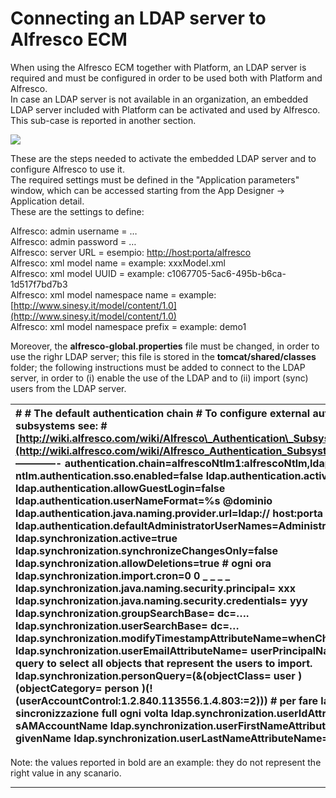 # Connecting an LDAP server to Alfresco ECM

When using the Alfresco ECM together with Platform, an LDAP server is required and must be configured in order to be used both with Platform and Alfresco.  
In case an LDAP server is not available in an organization, an embedded LDAP server included with Platform can be activated and used by Alfresco. This sub-case is reported in another section.

![](http://4wsplatform.org/wp-content/plugins../../uploads/media/identitymanagementusermanual/image12.png)

These are the steps needed to activate the embedded LDAP server and to configure Alfresco to use it.  
The required settings must be defined in the "Application parameters" window, which can be accessed starting from the App Designer -&gt; Application detail.  
These are the settings to define:

Alfresco: admin username = …  
Alfresco: admin password = …  
Alfresco: server URL = esempio: [http://host:porta/alfresco](http://host:porta/alfresco)  
Alfresco: xml model name = example: xxxModel.xml  
Alfresco: xml model UUID = example: c1067705-5ac6-495b-b6ca-1d517f7bd7b3  
Alfresco: xml model namespace name = example: [http://www.sinesy.it/model/content/1.0](http://www.sinesy.it/model/content/1.0)  
Alfresco: xml model namespace prefix = example: demo1

Moreover, the  **alfresco-global.properties**  file must be changed, in order to use the righr LDAP server; this file is stored in the  **tomcat/shared/classes**  folder; the following instructions must be added to connect to the LDAP server, in order to \(i\) enable the use of the LDAP and to \(ii\) import \(sync\) users from the LDAP server.

| \# \# The default authentication chain \# To configure external authentication subsystems see: \# [http://wiki.alfresco.com/wiki/Alfresco\_Authentication\_Subsystems](http://wiki.alfresco.com/wiki/Alfresco_Authentication_Subsystems) \#————- authentication.chain=alfrescoNtlm1:alfrescoNtlm,ldap1:ldap-ad  ntlm.authentication.sso.enabled=false  ldap.authentication.active=true ldap.authentication.allowGuestLogin=false ldap.authentication.userNameFormat=%s **@dominio**  ldap.authentication.java.naming.provider.url=ldap:// **host:porta**  ldap.authentication.defaultAdministratorUserNames=Administrator,alfresco ldap.synchronization.active=true ldap.synchronization.synchronizeChangesOnly=false ldap.synchronization.allowDeletions=true \# ogni ora ldap.synchronization.import.cron=0 0 _ _ _ _ ldap.synchronization.java.naming.security.principal= **xxx**  ldap.synchronization.java.naming.security.credentials= **yyy**  ldap.synchronization.groupSearchBase= **dc=….**  ldap.synchronization.userSearchBase= **dc=…**  ldap.synchronization.modifyTimestampAttributeName=whenChanged ldap.synchronization.userEmailAttributeName= **userPrincipalName**   \# The query to select all objects that represent the users to import. ldap.synchronization.personQuery=\(&\(objectClass= **user** \)\(objectCategory= **person** \)\(!\(userAccountControl:1.2.840.113556.1.4.803:=2\)\)\) \# per fare la sincronizzazione full ogni volta ldap.synchronization.userIdAttributeName= **sAMAccountName**  ldap.synchronization.userFirstNameAttributeName= **givenName**  ldap.synchronization.userLastNameAttributeName= **sn** |
| :--- |


Note: the values reported in bold are an example: they do not represent the right value in any scanario.

---



